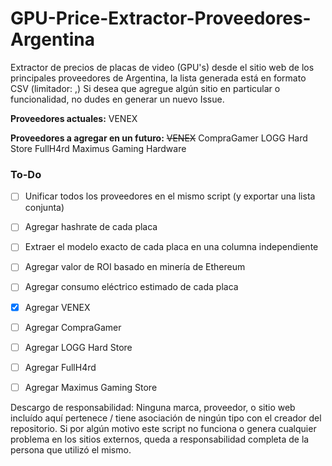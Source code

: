 # GPU-Price-Extractor-Proveedores-Argentina
Extractor de precios de placas de video (GPU's) desde el sitio web de los principales proveedores de Argentina, la lista generada está en formato CSV (limitador: ,)
Si desea que agregue algún sitio en particular o funcionalidad, no dudes en generar un nuevo Issue.

**Proveedores actuales:**
VENEX

**Proveedores a agregar en un futuro:**
~~VENEX~~
CompraGamer
LOGG Hard Store
FullH4rd
Maximus Gaming Hardware

### To-Do

- [ ] Unificar todos los proveedores en el mismo script (y exportar una lista conjunta)
- [ ] Agregar hashrate de cada placa
- [ ] Extraer el modelo exacto de cada placa en una columna independiente
- [ ] Agregar valor de ROI basado en minería de Ethereum
- [ ] Agregar consumo eléctrico estimado de cada placa
- [x] Agregar VENEX
- [ ] Agregar CompraGamer
- [ ] Agregar LOGG Hard Store
- [ ] Agregar FullH4rd
- [ ] Agregar Maximus Gaming Store


Descargo de responsabilidad: Ninguna marca, proveedor, o sitio web incluído aquí pertenece / tiene asociación de ningún tipo con el creador del repositorio. Si por algún motivo este script no funciona o genera cualquier problema en los sitios externos, queda a responsabilidad completa de la persona que utilizó el mismo.
